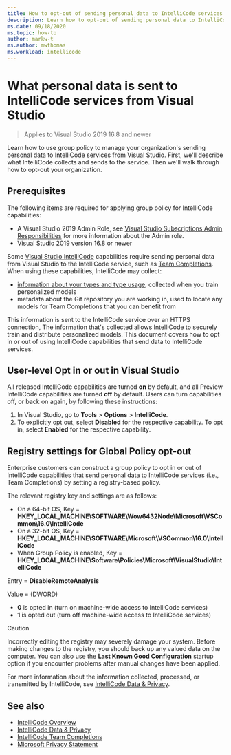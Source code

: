 ```yaml
---
title: How to opt-out of sending personal data to IntelliCode services from Visual Studio
description: Learn how to opt-out of sending personal data to IntelliCode services in Visual Studio.
ms.date: 09/18/2020
ms.topic: how-to
author: markw-t
ms.author: mwthomas
ms.workload: intellicode
---
```

# What personal data is sent to IntelliCode services from Visual Studio

> Applies to Visual Studio 2019 16.8 and newer

Learn how to use group policy to manage your organization's sending personal data to IntelliCode services from Visual Studio. First,
we'll describe what IntelliCode collects and sends to the service. Then we'll walk
through how to opt-out your organization.

## Prerequisites

The following items are required for applying group policy for IntelliCode capabilities:

- A Visual Studio 2019 Admin Role, see [Visual Studio Subscriptions Admin Responsibilities](https://docs.microsoft.com/visualstudio/subscriptions/admin-responsibilities?view=vs-2019&preserve-view=true) for more information about the Admin role.
- Visual Studio 2019 version 16.8 or newer

Some [Visual Studio IntelliCode](https://aka.ms/intellicode) capabilities require sending personal data from Visual Studio to the IntelliCode service, such as [Team Completions](https://aka.ms/vsic-teamcompletions). When using these capabilities, IntelliCode may collect: 

- [information about your types and type usage](https://aka.ms/vsic/data-and-privacy), collected when you train personalized models
- metadata about the Git repository you are working in, used to locate any models for Team Completions that you can benefit from

This information is sent to the IntelliCode service over an HTTPS connection, The information that's collected allows IntelliCode to securely train and distribute personalized models. This document covers how to opt in or out of using IntelliCode capabilities that send data to IntelliCode services.
## User-level Opt in or out in Visual Studio
All released IntelliCode capabilities are turned **on** by default, and all Preview IntelliCode capabilities are turned **off** by default. Users can turn capabilities off, or back on again, by following these instructions:

1. In Visual Studio, go to **Tools** > **Options** > **IntelliCode**.
1. To explicitly opt out, select **Disabled** for the respective capability. To opt in, select **Enabled** for the respective capability.


## Registry settings for Global Policy opt-out

Enterprise customers can construct a group policy to opt in or out of IntelliCode capabilities that send personal data to IntelliCode services (i.e., Team Completions) by setting a registry-based policy.

The relevant registry key and settings are as follows:

- On a 64-bit OS, Key = **HKEY_LOCAL_MACHINE\SOFTWARE\Wow6432Node\Microsoft\VSCommon\16.0\IntelliCode**
- On a 32-bit OS, Key = **HKEY_LOCAL_MACHINE\SOFTWARE\Microsoft\VSCommon\16.0\IntelliCode**
- When Group Policy is enabled, Key = **HKEY_LOCAL_MACHINE\Software\Policies\Microsoft\VisualStudio\IntelliCode**


Entry = **DisableRemoteAnalysis**

Value = (DWORD)

- **0** is opted in (turn on machine-wide access to IntelliCode services)
- **1** is opted out (turn off machine-wide access to IntelliCode services)

> [!CAUTION]
> Incorrectly editing the registry may severely damage your system. Before making changes to the registry, you should back up any valued data on the computer. You can also use the **Last Known Good Configuration** startup option if you encounter problems after manual changes have been applied.

For more information about the information collected, processed, or transmitted by IntelliCode, see [IntelliCode Data & Privacy](https://docs.microsoft.com/visualstudio/intellicode/custom-models#data-and-privacy).

## See also
* [IntelliCode Overview](https://aka.ms/intellicode)
* [IntelliCode Data & Privacy](https://aka.ms/vsic/data-and-privacy)
* [IntelliCode Team Completions](https://aka.ms/vsic-teamcompletions)
* [Microsoft Privacy Statement](https://privacy.microsoft.com/privacystatement)
